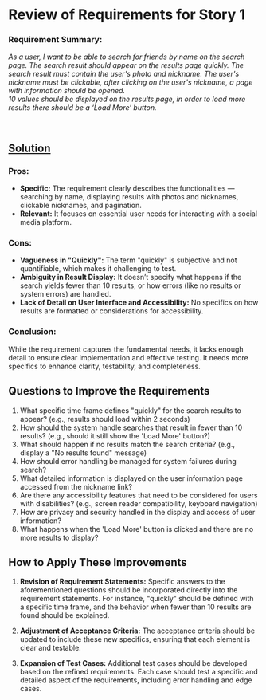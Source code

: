 # Review of Requirements for Story 1

### Requirement Summary:

*As a user, I want to be able to search for friends by name on the search page. The search result should appear on the results page quickly. The search result must contain the user's photo and nickname. The user's nickname must be clickable, after clicking on the user's nickname, a page with information should be opened.<br>10 values should be displayed on the results page, in order to load more results there should be a ‘Load More’ button.*  

<br>

## [Solution](#)

### Pros:

- **Specific:** The requirement clearly describes the functionalities — searching by name, displaying results with photos and nicknames, clickable nicknames, and pagination.
- **Relevant:** It focuses on essential user needs for interacting with a social media platform.

### Cons:

- **Vagueness in "Quickly":** The term "quickly" is subjective and not quantifiable, which makes it challenging to test.
- **Ambiguity in Result Display:** It doesn’t specify what happens if the search yields fewer than 10 results, or how errors (like no results or system errors) are handled.
- **Lack of Detail on User Interface and Accessibility:** No specifics on how results are formatted or considerations for accessibility.

### Conclusion:

While the requirement captures the fundamental needs, it lacks enough detail to ensure clear implementation and effective testing. It needs more specifics to enhance clarity, testability, and completeness.

## Questions to Improve the Requirements

1. What specific time frame defines "quickly" for the search results to appear? (e.g., results should load within 2 seconds)
2. How should the system handle searches that result in fewer than 10 results? (e.g., should it still show the 'Load More' button?)
3. What should happen if no results match the search criteria? (e.g., display a "No results found" message)
4. How should error handling be managed for system failures during search?
5. What detailed information is displayed on the user information page accessed from the nickname link?
6. Are there any accessibility features that need to be considered for users with disabilities? (e.g., screen reader compatibility, keyboard navigation)
7. How are privacy and security handled in the display and access of user information?
8. What happens when the 'Load More' button is clicked and there are no more results to display?

## How to Apply These Improvements

1. **Revision of Requirement Statements:** Specific answers to the aforementioned questions should be incorporated directly into the requirement statements. For instance, "quickly" should be defined with a specific time frame, and the behavior when fewer than 10 results are found should be explained.

2. **Adjustment of Acceptance Criteria:** The acceptance criteria should be updated to include these new specifics, ensuring that each element is clear and testable.

3. **Expansion of Test Cases:** Additional test cases should be developed based on the refined requirements. Each case should test a specific and detailed aspect of the requirements, including error handling and edge cases.
